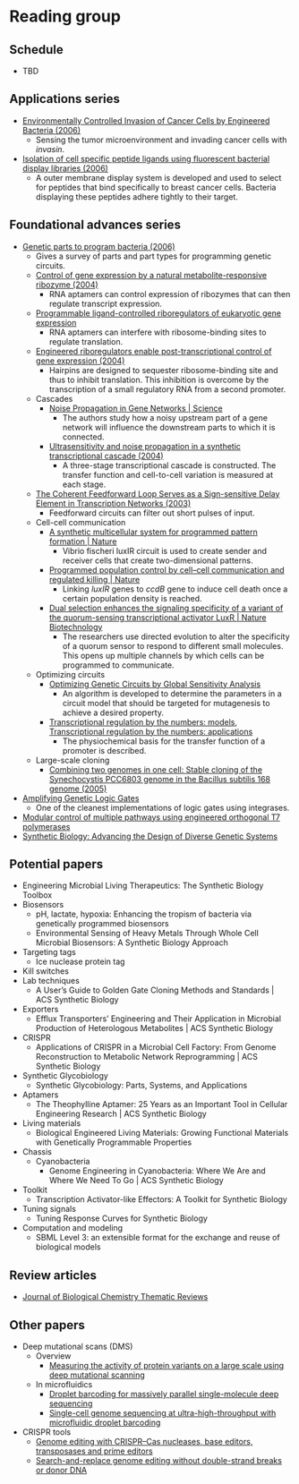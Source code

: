 # Reading group

## Schedule
- TBD

## Applications series
- [Environmentally Controlled Invasion of Cancer Cells by Engineered Bacteria (2006)](https://www.sciencedirect.com/science/article/pii/S0022283605013380)
  - Sensing the tumor microenvironment and invading cancer cells with _invasin_.
- [Isolation of cell specific peptide ligands using fluorescent bacterial display libraries (2006)](https://www.sciencedirect.com/science/article/pii/S0022175905004229)
  - A outer membrane display system is developed and used to select for peptides that bind specifically to breast cancer cells. Bacteria displaying these peptides adhere tightly to their target.

## Foundational advances series
- [Genetic parts to program bacteria (2006)](https://www.sciencedirect.com/science/article/pii/S0958166906001273)
  - Gives a survey of parts and part types for programming genetic circuits.
  - [Control of gene expression by a natural metabolite-responsive ribozyme (2004)](https://www.nature.com/articles/nature02362)
    - RNA aptamers can control expression of ribozymes that can then regulate transcript expression.
  - [Programmable ligand-controlled riboregulators of eukaryotic gene expression](https://www.nature.com/articles/nbt1069)
    - RNA aptamers can interfere with ribosome-binding sites to regulate translation.
  - [Engineered riboregulators enable post-transcriptional control of gene expression (2004)](https://www.nature.com/articles/nbt986)
    - Hairpins are designed to sequester ribosome-binding site and thus to inhibit translation. This inhibition is overcome by the transcription of a small regulatory RNA from a second promoter.
  - Cascades
    - [Noise Propagation in Gene Networks | Science](https://www.science.org/doi/10.1126/science.1109090)
      - The authors study how a noisy upstream part of a gene network will influence the downstream parts to which it is connected.
    - [Ultrasensitivity and noise propagation in a synthetic transcriptional cascade (2004)](https://www.pnas.org/doi/pdf/10.1073/pnas.0408507102)
      - A three-stage transcriptional cascade is constructed. The transfer function and cell-to-cell variation is measured at each stage.
  - [The Coherent Feedforward Loop Serves as a Sign-sensitive Delay Element in Transcription Networks (2003)](https://www.sciencedirect.com/science/article/pii/S0022283603012038)
    - Feedforward circuits can filter out short pulses of input.
  - Cell-cell communication
    - [A synthetic multicellular system for programmed pattern formation | Nature](https://www.nature.com/articles/nature03461)
      - Vibrio fischeri luxIR circuit is used to create sender and receiver cells that create two-dimensional patterns.
    - [Programmed population control by cell–cell communication and regulated killing | Nature](https://www.nature.com/articles/nature02491)
      - Linking _luxIR_ genes to _ccdB_ gene to induce cell death once a certain population density is reached.
    - [Dual selection enhances the signaling specificity of a variant of the quorum-sensing transcriptional activator LuxR | Nature Biotechnology](https://www.nature.com/articles/nbt1209)
      - The researchers use directed evolution to alter the specificity of a quorum sensor to respond to different small molecules. This opens up multiple channels by which cells can be programmed to communicate.
  - Optimizing circuits
    - [Optimizing Genetic Circuits by Global Sensitivity Analysis](https://www.sciencedirect.com/science/article/pii/S0006349504736978)
      - An algorithm is developed to determine the parameters in a circuit model that should be targeted for mutagenesis to achieve a desired property.
    - [Transcriptional regulation by the numbers: models](https://www.sciencedirect.com/science/article/pii/S0959437X05000304), [Transcriptional regulation by the numbers: applications](https://www.sciencedirect.com/science/article/pii/S0959437X05000298)
      - The physiochemical basis for the transfer function of a promoter is described.
  - Large-scale cloning
    - [Combining two genomes in one cell: Stable cloning of the Synechocystis PCC6803 genome in the Bacillus subtilis 168 genome (2005)](https://www.pnas.org/doi/abs/10.1073/pnas.0503868102)
- [Amplifying Genetic Logic Gates](https://www.science.org/doi/10.1126/science.1232758)
  - One of the cleanest implementations of logic gates using integrases.
- [Modular control of multiple pathways using engineered orthogonal T7 polymerases](https://academic.oup.com/nar/article/40/17/8773/2411560?login=true)
- [Synthetic Biology: Advancing the Design of Diverse Genetic Systems](https://www.annualreviews.org/doi/10.1146/annurev-chembioeng-061312-103351)

## Potential papers
- Engineering Microbial Living Therapeutics: The Synthetic Biology Toolbox
- Biosensors
  - pH, lactate, hypoxia: Enhancing the tropism of bacteria via genetically programmed biosensors
  - Environmental Sensing of Heavy Metals Through Whole Cell Microbial Biosensors: A Synthetic Biology Approach
- Targeting tags
  - Ice nuclease protein tag
- Kill switches
- Lab techniques
  - A User’s Guide to Golden Gate Cloning Methods and Standards | ACS Synthetic Biology
- Exporters
  - Efflux Transporters’ Engineering and Their Application in Microbial Production of Heterologous Metabolites | ACS Synthetic Biology
- CRISPR
  - Applications of CRISPR in a Microbial Cell Factory: From Genome Reconstruction to Metabolic Network Reprogramming | ACS Synthetic Biology
- Synthetic Glycobiology
  - Synthetic Glycobiology: Parts, Systems, and Applications
- Aptamers
  - The Theophylline Aptamer: 25 Years as an Important Tool in Cellular Engineering Research | ACS Synthetic Biology
- Living materials
  - Biological Engineered Living Materials: Growing Functional Materials with Genetically Programmable Properties
- Chassis
  - Cyanobacteria
    - Genome Engineering in Cyanobacteria: Where We Are and Where We Need To Go | ACS Synthetic Biology
- Toolkit
  - Transcription Activator-like Effectors: A Toolkit for Synthetic Biology
- Tuning signals
  - Tuning Response Curves for Synthetic Biology
- Computation and modeling
  - SBML Level 3: an extensible format for the exchange and reuse of biological models

## Review articles
- [Journal of Biological Chemistry Thematic Reviews](https://www.jbc.org/thematic-series)

## Other papers
- Deep mutational scans (DMS)
  - Overview
    - [Measuring the activity of protein variants on a large scale using deep mutational scanning](https://www.nature.com/articles/nprot.2014.153)
  - In microfluidics
    - [Droplet barcoding for massively parallel single-molecule deep sequencing](https://www.nature.com/articles/ncomms11784)
    - [Single-cell genome sequencing at ultra-high-throughput with microfluidic droplet barcoding](https://www.nature.com/articles/nbt.3880)
- CRISPR tools
  - [Genome editing with CRISPR–Cas nucleases, base editors, transposases and prime editors](https://www.nature.com/articles/s41587-020-0561-9)
  - [Search-and-replace genome editing without double-strand breaks or donor DNA](https://www.nature.com/articles/s41586-019-1711-4)
